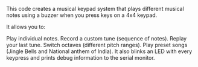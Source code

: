 This code creates a musical keypad system that plays different musical notes using a buzzer when you press keys on a 4x4 keypad.

It allows you to:

Play individual notes.
Record a custom tune (sequence of notes).
Replay your last tune.
Switch octaves (different pitch ranges).
Play preset songs (Jingle Bells and National anthem of India).
It also blinks an LED with every keypress and prints debug information to the serial monitor.

